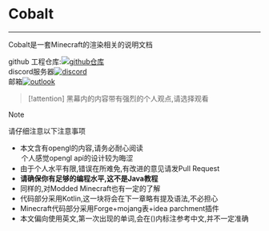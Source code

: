 # Cobalt
---

Cobalt是一套Minecraft的渲染相关的说明文档

[//]: # (github docs仓库:[![github仓库]&#40;https://shields.io/badge/github-Cobalt-blue?logo=Github&style=for-the-badge&#41;]&#40;https://github.com/zomb-676/Cobalt&#41;  )
github
工程仓库:[![github仓库](https://shields.io/badge/github-Cobalt-blue?logo=Github&style=for-the-badge)](https://github.com/zomb-676/CobaltDocs)  
discord服务器[![discord](https://shields.io/badge/DiscordServer-Rua-purple?logo=Discord&style=for-the-badge)](https://discord.gg/V4jmpZ2rMX)  
邮箱[![outlook](https://shields.io/badge/outlook-zomb_676-pink?logo=MicrosoftOutlook&style=for-the-badge)](mailto:zomb_676@outlook.com)

> [!attention]
> 黑幕内的内容带有强烈的个人观点,请选择观看

> [!note]
> 请仔细注意以下注意事项
> * 本文含有opengl的内容,请务必耐心阅读 <option>个人感觉opengl api的设计较为晦涩</option>  
> * 由于个人水平有限,错误在所难免,有改进的意见请发Pull Request  
> * **请确保你有足够的编程水平,这不是Java教程**  
> * 同样的,对Modded Minecraft也有一定的了解  
> * 代码部分采用Kotlin,这一块将会在下一章略有提及语法,不必担心  
> * Minecraft代码部分采用Forge+mojang表+idea parchment插件  
> * 本文偏向使用英文,第一次出现的单词,会在()内标注参考中文,并不一定准确